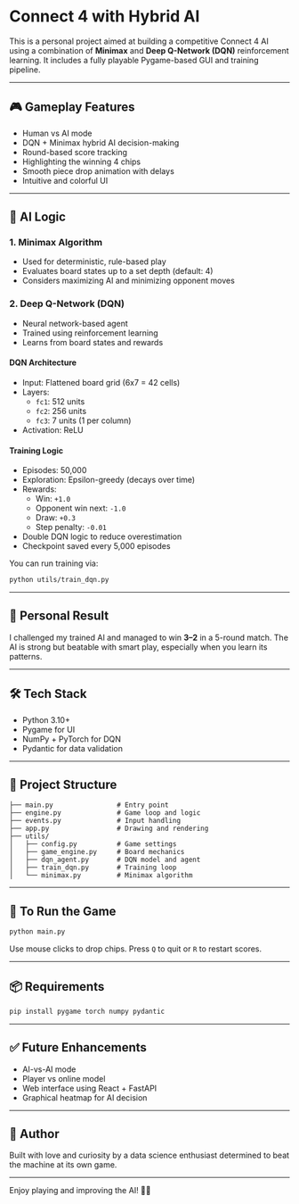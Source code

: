 # Connect 4 with Hybrid AI

This is a personal project aimed at building a competitive Connect 4 AI using a combination of **Minimax** and **Deep Q-Network (DQN)** reinforcement learning. It includes a fully playable Pygame-based GUI and training pipeline.

---

## 🎮 Gameplay Features

- Human vs AI mode
- DQN + Minimax hybrid AI decision-making
- Round-based score tracking
- Highlighting the winning 4 chips
- Smooth piece drop animation with delays
- Intuitive and colorful UI

---

## 🤖 AI Logic

### 1. **Minimax Algorithm**

- Used for deterministic, rule-based play
- Evaluates board states up to a set depth (default: 4)
- Considers maximizing AI and minimizing opponent moves

### 2. **Deep Q-Network (DQN)**

- Neural network-based agent
- Trained using reinforcement learning
- Learns from board states and rewards

#### DQN Architecture

- Input: Flattened board grid (6x7 = 42 cells)
- Layers:
  - `fc1`: 512 units
  - `fc2`: 256 units
  - `fc3`: 7 units (1 per column)
- Activation: ReLU

#### Training Logic

- Episodes: 50,000
- Exploration: Epsilon-greedy (decays over time)
- Rewards:
  - Win: `+1.0`
  - Opponent win next: `-1.0`
  - Draw: `+0.3`
  - Step penalty: `-0.01`
- Double DQN logic to reduce overestimation
- Checkpoint saved every 5,000 episodes

You can run training via:

```bash
python utils/train_dqn.py
```

---

## 🧠 Personal Result

I challenged my trained AI and managed to win **3–2** in a 5-round match. The AI is strong but beatable with smart play, especially when you learn its patterns.

---

## 🛠️ Tech Stack

- Python 3.10+
- Pygame for UI
- NumPy + PyTorch for DQN
- Pydantic for data validation

---

## 📁 Project Structure

```
├── main.py                # Entry point
├── engine.py              # Game loop and logic
├── events.py              # Input handling
├── app.py                 # Drawing and rendering
├── utils/
│   ├── config.py          # Game settings
│   ├── game_engine.py     # Board mechanics
│   ├── dqn_agent.py       # DQN model and agent
│   ├── train_dqn.py       # Training loop
│   └── minimax.py         # Minimax algorithm
```

---

## 🚀 To Run the Game

```bash
python main.py
```

Use mouse clicks to drop chips. Press `Q` to quit or `R` to restart scores.

---

## 📦 Requirements

```bash
pip install pygame torch numpy pydantic
```

---

## ✅ Future Enhancements

- AI-vs-AI mode
- Player vs online model
- Web interface using React + FastAPI
- Graphical heatmap for AI decision

---

## 👤 Author

Built with love and curiosity by a data science enthusiast determined to beat the machine at its own game.

---

Enjoy playing and improving the AI! 🧠🎯
